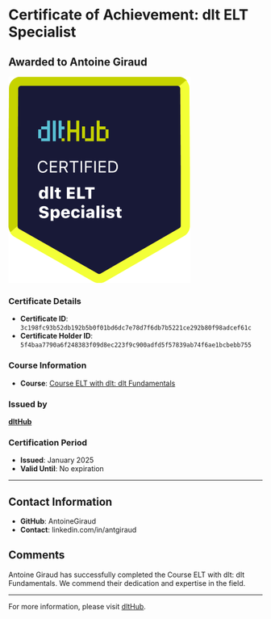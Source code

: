 
# Certificate of Achievement: dlt ELT Specialist

## Awarded to **Antoine Giraud**

![Course Image](../badges/dlt_ELT_specialist.png)

### Certificate Details
- **Certificate ID**: `3c198fc93b52db192b5b0f01bd6dc7e78d7f6db7b5221ce292b80f98adcef61c`
- **Certificate Holder ID**: `5f4baa7790a6f248383f09d8ec223f9c900adfd5f57839ab74f6ae1bcbebb755`

### Course Information
- **Course**: [Course ELT with dlt: dlt Fundamentals](https://github.com/dlt-hub/dlthub-education/tree/main/courses/dlt_fundamentals_dec_2024)

### Issued by
[**dltHub**](https://dlthub.com/) 

### Certification Period
- **Issued**: January 2025
- **Valid Until**: No expiration

---

## Contact Information
- **GitHub**: AntoineGiraud
- **Contact**: linkedin.com/in/antgiraud

## Comments
Antoine Giraud has successfully completed the Course ELT with dlt: dlt Fundamentals. We commend their dedication and expertise in the field.

---

For more information, please visit [dltHub](https://dlthub.com/).
    